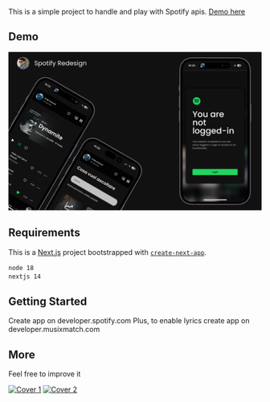This is a simple project to handle and play with Spotify apis. [Demo here](https://new-spotify-two.vercel.app)

## Demo
[![App demo](https://github.com/lucaignazzitto/spotify-clone/blob/develop/public/presentation/Cover.jpg?raw=true)](https://new-spotify-two.vercel.app)


## Requirements
This is a [Next.js](https://nextjs.org/) project bootstrapped with [`create-next-app`](https://github.com/vercel/next.js/tree/canary/packages/create-next-app).
```bash
node 18
nextjs 14
```

## Getting Started

Create app on developer.spotify.com
Plus, to enable lyrics create app on developer.musixmatch.com

## More
Feel free to improve it

[![Cover 1](https://github.com/lucaignazzitto/spotify-clone/blob/develop/public/presentation/Cover%20%E2%80%93%201.jpg?raw=true)](https://new-spotify-two.vercel.app)
[![Cover 2](https://github.com/lucaignazzitto/spotify-clone/blob/develop/public/presentation/Cover%20%E2%80%93%202.jpg?raw=true)](https://new-spotify-two.vercel.app)
